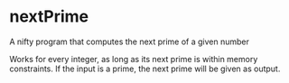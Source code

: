 # nextPrime
A nifty program that computes the next prime of a given number

Works for every integer, as long as its next prime is within memory constraints.
If the input is a prime, the next prime will be given as output.
